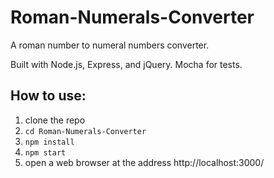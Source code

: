 # Roman-Numerals-Converter
A roman number to numeral numbers converter.

Built with Node.js, Express, and jQuery. Mocha for tests.

## How to use:
1. clone the repo
1. `cd Roman-Numerals-Converter`
1. `npm install`
1. `npm start`
1. open a web browser at the address http://localhost:3000/

